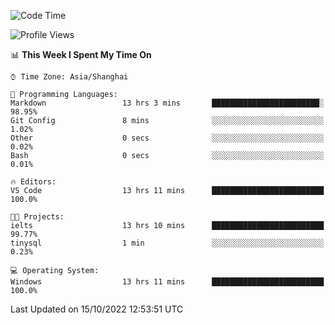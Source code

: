 <!--START_SECTION:waka-->
![Code Time](http://img.shields.io/badge/Code%20Time-220%20hrs%2054%20mins-blue)

![Profile Views](http://img.shields.io/badge/Profile%20Views-0-blue)

📊 **This Week I Spent My Time On** 

```text
⌚︎ Time Zone: Asia/Shanghai

💬 Programming Languages: 
Markdown                 13 hrs 3 mins       ████████████████████████░   98.95% 
Git Config               8 mins              ░░░░░░░░░░░░░░░░░░░░░░░░░   1.02% 
Other                    0 secs              ░░░░░░░░░░░░░░░░░░░░░░░░░   0.02% 
Bash                     0 secs              ░░░░░░░░░░░░░░░░░░░░░░░░░   0.01%

🔥 Editors: 
VS Code                  13 hrs 11 mins      █████████████████████████   100.0%

🐱‍💻 Projects: 
ielts                    13 hrs 10 mins      █████████████████████████   99.77% 
tinysql                  1 min               ░░░░░░░░░░░░░░░░░░░░░░░░░   0.23%

💻 Operating System: 
Windows                  13 hrs 11 mins      █████████████████████████   100.0%

```


 Last Updated on 15/10/2022 12:53:51 UTC
<!--END_SECTION:waka-->